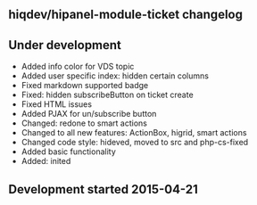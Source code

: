 hiqdev/hipanel-module-ticket changelog
--------------------------------------

## Under development

- Added info color for VDS topic
- Added user specific index: hidden certain columns
- Fixed markdown supported badge
- Fixed: hidden subscribeButton on ticket create
- Fixed HTML issues
- Added PJAX for un/subscribe button
- Changed: redone to smart actions
- Changed to all new features: ActionBox, higrid, smart actions
- Changed code style: hideved, moved to src and php-cs-fixed
- Added basic functionality
- Added: inited

## Development started 2015-04-21

